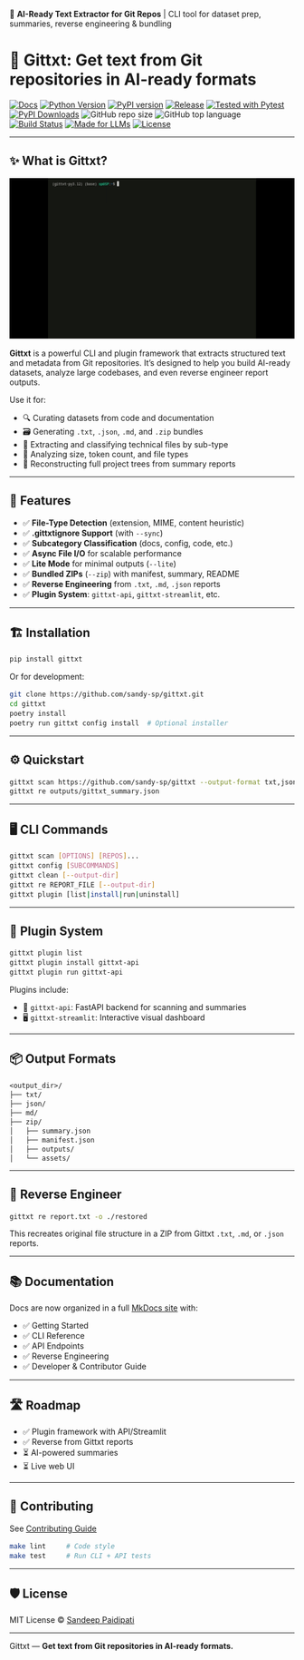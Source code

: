 🚀 **AI-Ready Text Extractor for Git Repos** | CLI tool for dataset prep, summaries, reverse engineering & bundling

# 📝 Gittxt: Get text from Git repositories in AI-ready formats

[![Docs](https://img.shields.io/badge/docs-online-blue?logo=mkdocs&labelColor=gray)](https://sandy-sp.github.io/gittxt/)
[![Python Version](https://img.shields.io/badge/python-≥3.8-blue)](pyproject.toml)
[![PyPI version](https://badge.fury.io/py/gittxt.svg)](https://pypi.org/project/gittxt/)
[![Release](https://img.shields.io/github/release/sandy-sp/gittxt.svg)](https://github.com/sandy-sp/gittxt/releases)
[![Tested with Pytest](https://img.shields.io/badge/tested%20with-pytest-9cf.svg)](https://docs.pytest.org/en/stable/)
[![PyPI Downloads](https://img.shields.io/pypi/dm/gittxt)](https://pypi.org/project/gittxt/)
![GitHub repo size](https://img.shields.io/github/repo-size/sandy-sp/gittxt)
![GitHub top language](https://img.shields.io/github/languages/top/sandy-sp/gittxt)
[![Build Status](https://github.com/sandy-sp/gittxt/actions/workflows/release.yml/badge.svg)](https://github.com/sandy-sp/gittxt/actions)
[![Made for LLMs](https://img.shields.io/badge/LLM%20ready-Yes-brightgreen)](https://github.com/sandy-sp/gittxt)
[![License](https://img.shields.io/badge/license-MIT-blue.svg)](LICENSE)

---

## ✨ What is Gittxt? 
![](./docs/getting-started/assets/gittxt-demo.gif)

**Gittxt** is a powerful CLI and plugin framework that extracts structured text and metadata from Git repositories. It’s designed to help you build AI-ready datasets, analyze large codebases, and even reverse engineer report outputs.

Use it for:
- 🔍 Curating datasets from code and documentation
- 🗃️ Generating `.txt`, `.json`, `.md`, and `.zip` bundles
- 📑 Extracting and classifying technical files by sub-type
- 🧠 Analyzing size, token count, and file types
- 🔄 Reconstructing full project trees from summary reports

---

## 🚀 Features

- ✅ **File-Type Detection** (extension, MIME, content heuristic)
- ✅ **.gittxtignore Support** (with `--sync`)
- ✅ **Subcategory Classification** (docs, config, code, etc.)
- ✅ **Async File I/O** for scalable performance
- ✅ **Lite Mode** for minimal outputs (`--lite`)
- ✅ **Bundled ZIPs** (`--zip`) with manifest, summary, README
- ✅ **Reverse Engineering** from `.txt`, `.md`, `.json` reports
- ✅ **Plugin System**: `gittxt-api`, `gittxt-streamlit`, etc.

---

## 🏗️ Installation

```bash
pip install gittxt
```

Or for development:

```bash
git clone https://github.com/sandy-sp/gittxt.git
cd gittxt
poetry install
poetry run gittxt config install  # Optional installer
```

---

## ⚙️ Quickstart

```bash
gittxt scan https://github.com/sandy-sp/gittxt --output-format txt,json --zip --lite
gittxt re outputs/gittxt_summary.json
```

---

## 🖥️ CLI Commands

```bash
gittxt scan [OPTIONS] [REPOS]...
gittxt config [SUBCOMMANDS]
gittxt clean [--output-dir]
gittxt re REPORT_FILE [--output-dir]
gittxt plugin [list|install|run|uninstall]
```

---

## 🔌 Plugin System

```bash
gittxt plugin list
gittxt plugin install gittxt-api
gittxt plugin run gittxt-api
```

Plugins include:

- 🧪 `gittxt-api`: FastAPI backend for scanning and summaries
- 🖥️ `gittxt-streamlit`: Interactive visual dashboard

---

## 📦 Output Formats

```
<output_dir>/
├── txt/
├── json/
├── md/
├── zip/
│   ├── summary.json
│   ├── manifest.json
│   ├── outputs/
│   └── assets/
```

---

## 🔄 Reverse Engineer

```bash
gittxt re report.txt -o ./restored
```

This recreates original file structure in a ZIP from Gittxt `.txt`, `.md`, or `.json` reports.

---

## 📚 Documentation

Docs are now organized in a full [MkDocs site](https://your-docs-site-url.com) with:

- ✅ Getting Started
- ✅ CLI Reference
- ✅ API Endpoints
- ✅ Reverse Engineering
- ✅ Developer & Contributor Guide

---

## 🛣️ Roadmap

- ✅ Plugin framework with API/Streamlit
- ✅ Reverse from Gittxt reports
- ⏳ AI-powered summaries
- ⏳ Live web UI

---

## 🤝 Contributing

See [Contributing Guide](https://your-docs-site-url.com/development/contributing)

```bash
make lint     # Code style
make test     # Run CLI + API tests
```

---

## 🛡️ License

MIT License © [Sandeep Paidipati](https://github.com/sandy-sp)

---

Gittxt — **Get text from Git repositories in AI-ready formats.**
